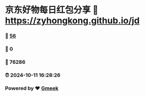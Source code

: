 # 京东好物每日红包分享 :link: https://zyhongkong.github.io/jd 
### :page_facing_up: [56](https://zyhongkong.github.io/jd/tag.html) 
### :speech_balloon: 0 
### :hibiscus: 76286 
### :alarm_clock: 2024-10-11 16:28:26 
### Powered by :heart: [Gmeek](https://github.com/Meekdai/Gmeek)
